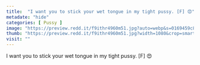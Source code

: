 ```yaml
---
title:  "I want you to stick your wet tongue in my tight pussy. [F] 😍"
metadate: "hide"
categories: [ Pussy ]
image: "https://preview.redd.it/f9ithr4960m51.jpg?auto=webp&s=0169459c88a3ff6bcbb9a5ff84a4b6629c1378a9"
thumb: "https://preview.redd.it/f9ithr4960m51.jpg?width=1080&crop=smart&auto=webp&s=17328ff4635cfc384ee54831efeb5835c9aa5331"
visit: ""
---
```

I want you to stick your wet tongue in my tight pussy. [F] 😍
